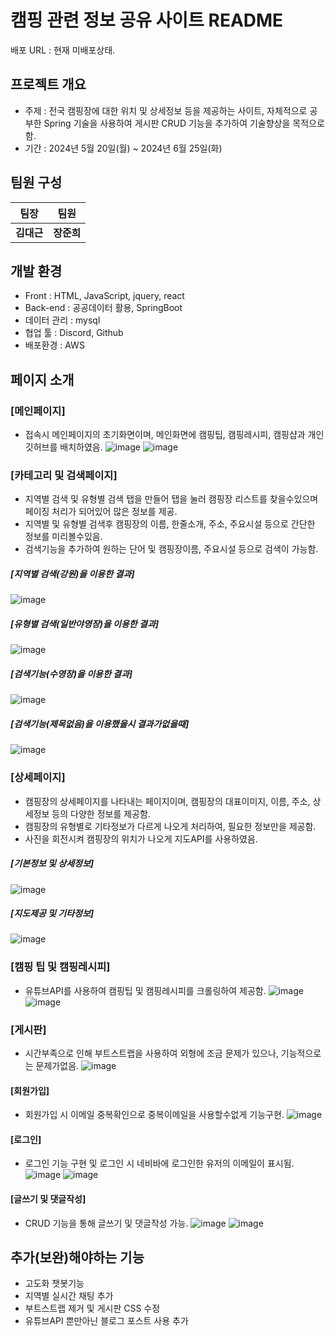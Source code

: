 # 캠핑 관련 정보 공유 사이트 README
 배포 URL : 현재 미배포상태.

## 프로젝트 개요
+ 주제 : 전국 캠핑장에 대한 위치 및 상세정보 등을 제공하는 사이트, 자체적으로 공부한 Spring 기술을 사용하여 게시판 CRUD 기능을 추가하여 기술향상을 목적으로 함.
+ 기간 : 2024년 5월 20일(월) ~ 2024년 6월 25일(화)

## 팀원 구성 

| **팀장** | **팀원** |
| :------: |  :------: |
| **김대근** | **장준희** |

## 개발 환경

- Front : HTML, JavaScript, jquery, react
- Back-end : 공공데이터 활용, SpringBoot
- 데이터 관리 : mysql
- 협업 툴 : Discord, Github
- 배포환경 : AWS

## 페이지 소개

### [메인페이지]
- 접속시 메인페이지의 초기화면이며, 메인화면에 캠핑팁, 캠핑레시피, 캠핑샵과 개인 깃허브를 배치하였음.
![image](https://github.com/user-attachments/assets/931fb31e-8b4b-45c0-bb10-77197262bf0b)
![image](https://github.com/user-attachments/assets/05fdd7da-8209-406d-a0e8-af6e482c5838)

### [카테고리 및 검색페이지]
- 지역별 검색 및 유형별 검색 탭을 만들어 탭을 눌러 캠핑장 리스트를 찾을수있으며 페이징 처리가 되어있어 많은 정보를 제공.
- 지역별 및 유형별 검색후 캠핑장의 이름, 한줄소개, 주소, 주요시설 등으로 간단한 정보를 미리볼수있음.
- 검색기능을 추가하여 원하는 단어 및 캠핑장이름, 주요시설 등으로 검색이 가능함.

##### [지역별 검색(강원)을 이용한 결과]
![image](https://github.com/user-attachments/assets/61caa8a2-063f-4e70-9bf5-69439eaac63f)
##### [유형별 검색(일반야영장)을 이용한 결과]
![image](https://github.com/user-attachments/assets/15d594d7-5e96-44ef-95ed-6f2bfc36bb2d)
##### [검색기능(수영장)을 이용한 결과]
![image](https://github.com/user-attachments/assets/2b135a33-1bcd-4a58-b284-9cc490f0a16b)
##### [검색기능(제목없음)을 이용했을시 결과가없을때]
![image](https://github.com/user-attachments/assets/cbea2624-7d31-4160-9bbf-3c0aa4781ac8)

### [상세페이지]
- 캠핑장의 상세페이지를 나타내는 페이지이며, 캠핑장의 대표이미지, 이름, 주소, 상세정보 등의 다양한 정보를 제공함.
- 캠핑장의 유형별로 기타정보가 다르게 나오게 처리하여, 필요한 정보만을 제공함.
- 사진을 회전시켜 캠핑장의 위치가 나오게 지도API를 사용하였음.

##### [기본정보 및 상세정보]
![image](https://github.com/user-attachments/assets/e4d923e9-3b68-46e4-9133-1cc33f5a8fa5)
##### [지도제공 및 기타정보]
![image](https://github.com/user-attachments/assets/fe247169-004a-4835-a65e-0222c2a0069f)

### [캠핑 팁 및 캠핑레시피]
- 유튜브API를 사용하여 캠핑팁 및 캠핑레시피를 크롤링하여 제공함.
![image](https://github.com/user-attachments/assets/27267e23-7ce7-4632-9553-b16c314a5793)
![image](https://github.com/user-attachments/assets/ec6c8863-d2a4-4ff7-82cb-5c6e4553eec6)

### [게시판]
- 시간부족으로 인해 부트스트랩을 사용하여 외형에 조금 문제가 있으나, 기능적으로는 문제가없음.
![image](https://github.com/user-attachments/assets/42de1b1a-6ba9-46a4-9bdf-7981bceefe33)

#### [회원가입]
- 회원가입 시 이메일 중복확인으로 중복이메일을 사용할수없게 기능구현.
![image](https://github.com/user-attachments/assets/378e5056-d9c6-479f-91f6-c5cba3115d32)

#### [로그인]
- 로그인 기능 구현 및 로그인 시 네비바에 로그인한 유저의 이메일이 표시됨.
![image](https://github.com/user-attachments/assets/e233f1b7-f571-47db-bc37-6cb4843e8c3b)
![image](https://github.com/user-attachments/assets/407663ba-8c02-401b-b379-42e656944a82)

#### [글쓰기 및 댓글작성]
- CRUD 기능을 통해 글쓰기 및 댓글작성 가능.
![image](https://github.com/user-attachments/assets/72fac42c-33d5-4bc3-a243-3586e92c343c)
![image](https://github.com/user-attachments/assets/6621e4de-9246-440d-86f7-92f618f917cf)

## 추가(보완)해야하는 기능
- 고도화 챗봇기능
- 지역별 실시간 채팅 추가
- 부트스트랩 제거 및 게시판 CSS 수정
- 유튜브API 뿐만아닌 블로그 포스트 사용 추가
